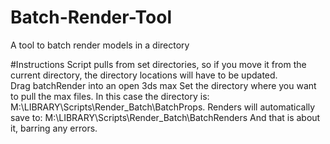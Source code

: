 # Batch-Render-Tool
A tool to batch render models in a directory

#Instructions
Script pulls from set directories, so if you move it from the current directory, the directory locations will have to be updated.  
Drag batchRender into an open 3ds max
Set the directory where you want to pull the max files.  In this case the directory is:  M:\LIBRARY\Scripts\Render_Batch\BatchProps.
Renders will automatically save to:  M:\LIBRARY\Scripts\Render_Batch\BatchRenders
And that is about it, barring any errors.  
